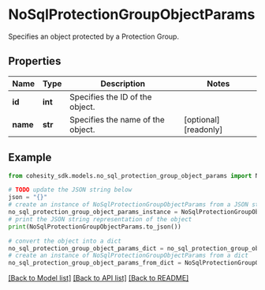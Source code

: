 # NoSqlProtectionGroupObjectParams

Specifies an object protected by a Protection Group.

## Properties

Name | Type | Description | Notes
------------ | ------------- | ------------- | -------------
**id** | **int** | Specifies the ID of the object. | 
**name** | **str** | Specifies the name of the object. | [optional] [readonly] 

## Example

```python
from cohesity_sdk.models.no_sql_protection_group_object_params import NoSqlProtectionGroupObjectParams

# TODO update the JSON string below
json = "{}"
# create an instance of NoSqlProtectionGroupObjectParams from a JSON string
no_sql_protection_group_object_params_instance = NoSqlProtectionGroupObjectParams.from_json(json)
# print the JSON string representation of the object
print(NoSqlProtectionGroupObjectParams.to_json())

# convert the object into a dict
no_sql_protection_group_object_params_dict = no_sql_protection_group_object_params_instance.to_dict()
# create an instance of NoSqlProtectionGroupObjectParams from a dict
no_sql_protection_group_object_params_from_dict = NoSqlProtectionGroupObjectParams.from_dict(no_sql_protection_group_object_params_dict)
```
[[Back to Model list]](../README.md#documentation-for-models) [[Back to API list]](../README.md#documentation-for-api-endpoints) [[Back to README]](../README.md)


